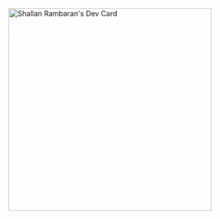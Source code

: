 <a href="https://app.daily.dev/shallan"><img src="https://api.daily.dev/devcards/db6e0b12947f4aefbe766bef31407bc5.png?r=ib9" width="400" alt="Shallan Rambaran's Dev Card"/></a>
